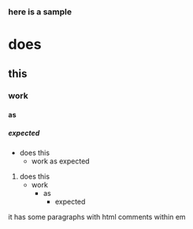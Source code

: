 ### here is a sample

# does

## this

### work

#### as

##### expected

- does this
  - work as expected

1. does this
   - work
     - as
       - expected

it has some paragraphs with<!--sneaky--> html comments within em
